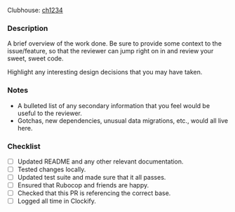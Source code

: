 Clubhouse: [ch1234](https://app.clubhouse.io/disco/story/1234/do-something)

### Description
A brief overview of the work done. Be sure to provide some context to the issue/feature, so that the reviewer can jump right on in and review your sweet, sweet code.

Highlight any interesting design decisions that you may have taken.

### Notes
* A bulleted list of any secondary information that you feel would be useful to the reviewer.
* Gotchas, new dependencies, unusual data migrations, etc., would all live here.

### Checklist

- [ ] Updated README and any other relevant documentation.
- [ ] Tested changes locally.
- [ ] Updated test suite and made sure that it all passes.
- [ ] Ensured that Rubocop and friends are happy.
- [ ] Checked that this PR is referencing the correct base.
- [ ] Logged all time in Clockify.
